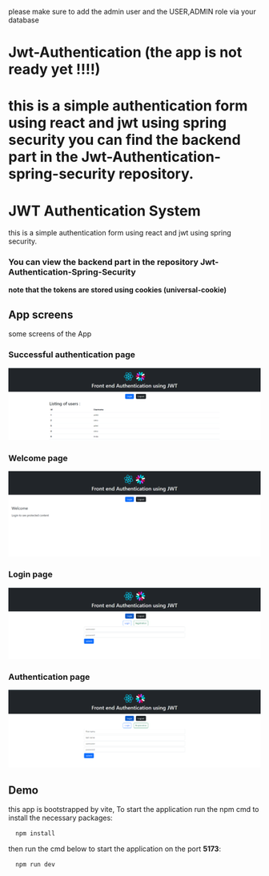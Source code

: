 please make sure to add the admin user and the USER,ADMIN role via your database

# Jwt-Authentication (the app is not ready yet !!!!)

this is a simple authentication form using react and jwt using spring security
you can find the backend part in the Jwt-Authentication-spring-security repository.
=======

# JWT Authentication System

this is a simple authentication form using react and jwt using spring security.
### You can view the backend part in the repository **Jwt-Authentication-Spring-Security** 
**note that the tokens are stored using cookies (universal-cookie)**


## App screens
some screens of the App
### Successful authentication page
![alt text](https://github.com/IMDADMI/Jwt-Authentication/blob/admi/src/assets/imgs/screen.PNG?raw=true)


### Welcome page 
![alt text](https://github.com/IMDADMI/Jwt-Authentication/blob/admi/src/assets/imgs/screen2.PNG?raw=true)

### Login page
![alt text](https://github.com/IMDADMI/Jwt-Authentication/blob/admi/src/assets/imgs/screen3.PNG?raw=true)

### Authentication page
![alt text](https://github.com/IMDADMI/Jwt-Authentication/blob/admi/src/assets/imgs/screen4.PNG?raw=true)
 

## Demo
this app is bootstrapped by vite, 
To start the application run the npm cmd to install the necessary packages:
```bash
  npm install
```  
then run the cmd below to start the application on the port **5173**:
```bash
  npm run dev
```

